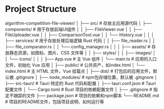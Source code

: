 # Project Structure

algorithm-competition-file-viewer/
│
├── src/                 # 存放主应用源代码
│   ├── components/      # 用于存放前端UI组件
│   │   ├── FileViewer.vue
│   │   ├── FileUploader.vue
│   │   ├── ComparisonTool.vue
│   │   └── History.vue
│   │
│   ├── services/        # 用于存放处理后端逻辑 Rust 代码
│   │   ├── file_reader.rs
│   │   ├── file_comparator.rs
│   │   └── config_manager.rs
│   │
│   ├── assets/          # 存放静态资源，如图标、图片、CSS 文件等
│   │   ├── styles/
│   │   ├── images/
│   │   └── icons/
│   │
│   ├── App.vue          # 主 Vue 组件
│   └── main.ts          # 应用的入口文件，初始化 Vue 应用
│
├── public/              # 公共资产，如index.html
│   └── index.html       # 主 HTML 文件，Vue 挂载点
│
├── dist/                # 打包后的应用文件，默认被 .gitignore
│
├── node_modules/        # npm包存储位置，默认被 .gitignore
│
├── src-tauri/           # Tauri 特定的 Rust 代码和配置
│   ├── tauri.conf.json  # Tauri 配置文件
│   └── Cargo.toml       # Rust 项目的依赖配置文件
│
├── .gitignore           # 指定不跟踪的文件
├── package.json         # 项目的依赖和npm脚本
└── README.md            # 项目的README文件，包括项目说明、如何运行等
